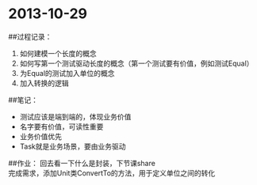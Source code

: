 # 2013-10-29
##过程记录：
1. 如何建模一个长度的概念
1. 如何写第一个测试驱动长度的概念（第一个测试要有价值，例如测试Equal）
1. 为Equal的测试加入单位的概念
2. 加入转换的逻辑

##笔记：     
* 测试应该是端到端的，体现业务价值
* 名字要有价值，可读性重要
* 业务价值优先
* Task就是业务场景，要由业务驱动

##作业：
回去看一下什么是封装，下节课share     
完成需求，添加Unit类ConvertTo的方法，用于定义单位之间的转化

